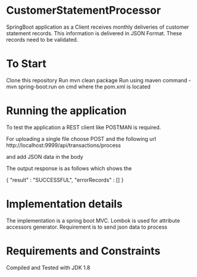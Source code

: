 # CustomerStatementProcessor
SpringBoot application as a Client receives monthly deliveries of customer statement records. This information is delivered in JSON Format. These records need to be validated.

# To Start
Clone this repository
Run mvn clean package
Run using maven command - mvn spring-boot:run on cmd where the pom.xml is located

# Running the application
To test the application a REST client like POSTMAN is required.

For uploading a single file choose POST and the following url http://localhost:9999/api/transactions/process

and add JSON data in the body

The output response is as follows which shows the


{
    "result" : "SUCCESSFUL",
    "errorRecords" : []
}


# Implementation details
The implementation is a spring boot MVC.
Lombok is used for attribute accessors generator.
Requirement is to send json data to process



# Requirements and Constraints
Compiled and Tested with JDK 1.8

